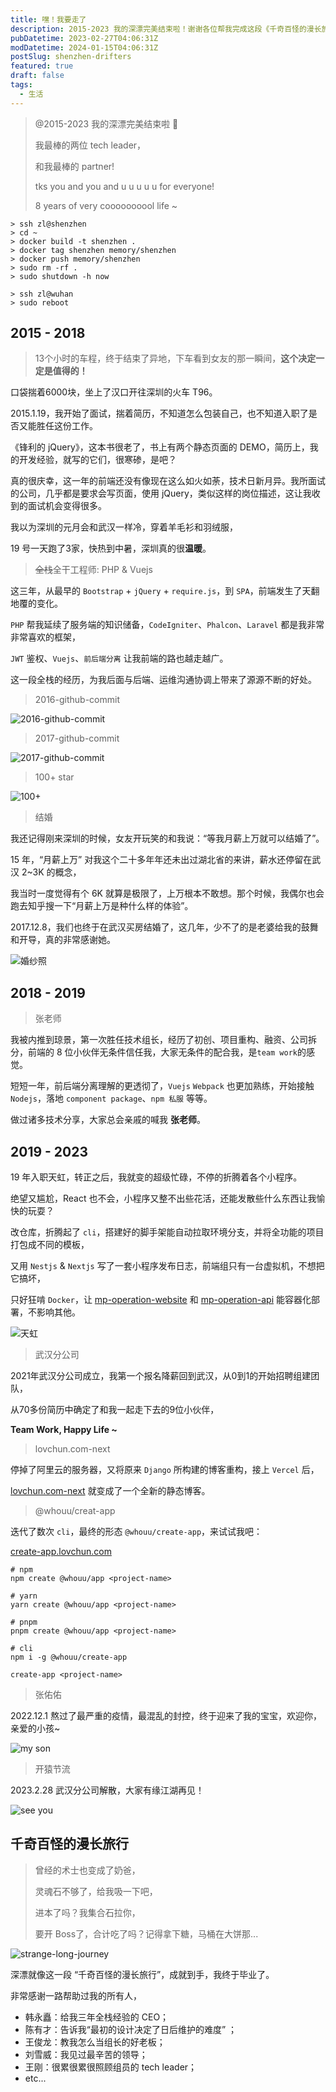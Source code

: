 ```yaml
---
title: 嘿！我要走了
description: 2015-2023 我的深漂完美结束啦！谢谢各位帮我完成这段《千奇百怪的漫长旅行》。
pubDatetime: 2023-02-27T04:06:31Z
modDatetime: 2024-01-15T04:06:31Z
postSlug: shenzhen-drifters
featured: true
draft: false
tags:
  - 生活
---
```


> @2015-2023 我的深漂完美结束啦 :tada:
>
> 我最棒的两位 tech leader，
>
> 和我最棒的 partner!
>
> tks you and you and u u u u u for everyone!
>
> 8 years of very coooooooool life ~

```shell
> ssh zl@shenzhen
> cd ~
> docker build -t shenzhen .
> docker tag shenzhen memory/shenzhen
> docker push memory/shenzhen
> sudo rm -rf .
> sudo shutdown -h now

> ssh zl@wuhan
> sudo reboot
```

## 2015 - 2018

> 13个小时的车程，终于结束了异地，下车看到女友的那一瞬间，**这个决定一定是值得的！**

口袋揣着6000块，坐上了汉口开往深圳的火车 T96。

2015.1.19，我开始了面试，揣着简历，不知道怎么包装自己，也不知道入职了是否又能胜任这份工作。

《锋利的 jQuery》，这本书很老了，书上有两个静态页面的 DEMO，简历上，我的开发经验，就写的它们，很寒碜，是吧？

真的很庆幸，这一年的前端还没有像现在这么如火如荼，技术日新月异。我所面试的公司，几乎都是要求会写页面，使用 jQuery，类似这样的岗位描述，这让我收到的面试机会变得很多。

我以为深圳的元月会和武汉一样冷，穿着羊毛衫和羽绒服，

19 号一天跑了3家，快热到中暑，深圳真的很**温暖**。

> ~~全栈~~全干工程师: PHP & Vuejs

这三年，从最早的 `Bootstrap` + `jQuery` + `require.js`，到 `SPA`，前端发生了天翻地覆的变化。

`PHP` 帮我延续了服务端的知识储备，`CodeIgniter`、`Phalcon`、`Laravel` 都是我非常非常喜欢的框架，

`JWT` 鉴权、`Vuejs`、`前后端分离` 让我前端的路也越走越广。

这一段全栈的经历，为我后面与后端、运维沟通协调上带来了源源不断的好处。

> 2016-github-commit

![2016-github-commit](/images/shenzhen-drifters/2016-github-commit.jpg)

> 2017-github-commit

![2017-github-commit](/images/shenzhen-drifters/2017-github-commit.jpg)

> 100+ star

![100+](/images/shenzhen-drifters/100-star.jpg)

> 结婚

我还记得刚来深圳的时候，女友开玩笑的和我说：“等我月薪上万就可以结婚了”。

15 年，“月薪上万” 对我这个二十多年年还未出过湖北省的来讲，薪水还停留在武汉 2~3K 的概念，

我当时一度觉得有个 6K 就算是极限了，上万根本不敢想。那个时候，我偶尔也会跑去知乎搜一下“月薪上万是种什么样的体验”。

2017.12.8，我们也终于在武汉买房结婚了，这几年，少不了的是老婆给我的鼓舞和开导，真的非常感谢她。

![婚纱照](/images/shenzhen-drifters/wedding-photo.jpg)

## 2018 - 2019

> 张老师

我被内推到琼景，第一次胜任技术组长，经历了初创、项目重构、融资、公司拆分，前端的 8 位小伙伴无条件信任我，大家无条件的配合我，是`team work`的感觉。

短短一年，前后端分离理解的更透彻了，`Vuejs` `Webpack` 也更加熟练，开始接触 `Nodejs`，落地 `component package`、`npm 私服` 等等。

做过诸多技术分享，大家总会亲戚的喊我 **张老师**。

## 2019 - 2023

19 年入职天虹，转正之后，我就变的超级忙碌，不停的折腾着各个小程序。

绝望又尴尬，React 也不会，小程序又整不出些花活，还能发散些什么东西让我愉快的玩耍？

改仓库，折腾起了 `cli`，搭建好的脚手架能自动拉取环境分支，并将全功能的项目打包成不同的模板，

又用 `Nestjs` & `Nextjs` 写了一套小程序发布日志，前端组只有一台虚拟机，不想把它搞坏，

只好狂啃 `Docker`，让 [mp-operation-website](https://github.com/PassionZale/mp-operation-website) 和 [mp-operation-api](https://github.com/PassionZale/mp-operation-api) 能容器化部署，不影响其他。

![天虹](/images/shenzhen-drifters/rainbow.png)

> 武汉分公司

2021年武汉分公司成立，我第一个报名降薪回到武汉，从0到1的开始招聘组建团队，

从70多份简历中确定了和我一起走下去的9位小伙伴，

**Team Work, Happy Life ~**

> lovchun.com-next

停掉了阿里云的服务器，又将原来 `Django` 所构建的博客重构，接上 `Vercel` 后，

[lovchun.com-next](https://github.com/PassionZale/lovchun.com-next) 就变成了一个全新的静态博客。

> @whouu/creat-app

迭代了数次 `cli`，最终的形态 `@whouu/create-app`，来试试我吧：

[create-app.lovchun.com](https://create-app.lovchun.com)

```shell
# npm
npm create @whouu/app <project-name>

# yarn
yarn create @whouu/app <project-name>

# pnpm
pnpm create @whouu/app <project-name>

# cli
npm i -g @whouu/create-app

create-app <project-name>
```

> 张佑佑

2022.12.1 熬过了最严重的疫情，最混乱的封控，终于迎来了我的宝宝，欢迎你，亲爱的小孩~

![my son](/images/shenzhen-drifters/my-son.jpeg)

> 开猿节流

2023.2.28 武汉分公司解散，大家有缘江湖再见！

![see you](/images/shenzhen-drifters/see-you.png)

## 千奇百怪的漫长旅行

> 曾经的术士也变成了奶爸，
>
> 灵魂石不够了，给我吸一下吧，
>
> 进本了吗？我集合石拉你，
>
> 要开 Boss了，合计吃了吗？记得拿下糖，马桶在大饼那...

![strange-long-journey](/images/shenzhen-drifters/strange-long-journey.webp)

深漂就像这一段 “千奇百怪的漫长旅行”，成就到手，我终于毕业了。

非常感谢一路帮助过我的所有人，

- 韩永矗：给我三年全栈经验的 CEO；
- 陈有才：告诉我“最初的设计决定了日后维护的难度” ；
- 王俊龙：教我怎么当组长的好老板；
- 刘雪威：我见过最辛苦的领导；
- 王刚：很累很累很照顾组员的 tech leader；
- etc...
